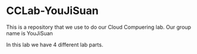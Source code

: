 # CCLab-YouJiSuan
This is a repository that we use to do our Cloud Compuering lab. Our group name is YouJiSuan

In this lab we have 4 different lab parts.

